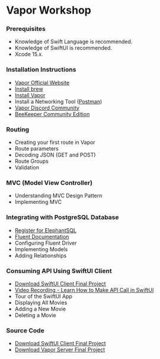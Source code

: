 # Vapor Workshop 

### Prerequisites 

- Knowledge of Swift Language is recommended.
- Knowledge of SwiftUI is recommended.
- Xcode 15.x.

### Installation Instructions 

- [Vapor Official Website](https://vapor.codes/)
- [Install brew](https://brew.sh/) 
- [Install Vapor](https://docs.vapor.codes/install/macos/)
- Install a Networking Tool ([Postman](https://www.postman.com/))
- [Vapor Discord Community](https://discord.com/invite/vapor)
- [BeeKeeper Community Edition](https://github.com/beekeeper-studio/beekeeper-studio/releases/tag/v4.1.13)

### Routing 

- Creating your first route in Vapor 
- Route parameters 
- Decoding JSON (GET and POST)
- Route Groups 
- Validation 

### MVC (Model View Controller)

- Understanding MVC Design Pattern 
- Implementing MVC 

### Integrating with PostgreSQL Database

- [Register for ElephantSQL](https://www.elephantsql.com/) 
- [Fluent Documentation](https://docs.vapor.codes/fluent/overview/) 
- Configuring Fluent Driver 
- Implementing Models 
- Adding Relationships 

### Consuming API Using SwiftUI Client 

- [Download SwiftUI Client Final Project](/resources/MovieAppClient.zip)
- [Video Recording - Learn How to Make API Call in SwiftUI](https://www.youtube.com/live/ua8akBtq4y4?si=QiD2hnrbsCqBW3Hk)
- Tour of the SwiftUI App 
- Displaying All Movies 
- Adding a New Movie 
- Deleting a Movie 

### Source Code 
- [Download SwiftUI Client Final Project](/resources/MovieAppClient.zip)
- [Download Vapor Server Final Project](/resources/hello-vapor.zip)
